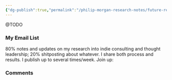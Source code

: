 ```yaml
---
{"dg-publish":true,"permalink":"/philip-morgan-research-notes/future-research-questions/is-there-a-predictable-path-to-thought-leadership/"}
---
```


@TODO


<div class="transclusion internal-embed is-loaded"><div class="markdown-embed">

<div class="markdown-embed-title">



</div>

### My Email List

80% notes and updates on my research into indie consulting and thought leadership; 20% shitposting about whatever. I share both process and results. I publish up to several times/week. Join up:

<script async data-uid="7f3b9aa331" src="https://philip-morgan-consulting.ck.page/7f3b9aa331/index.js"></script>
</div></div>



<div class="transclusion internal-embed is-loaded"><div class="markdown-embed">

<div class="markdown-embed-title">



</div>

### Comments

&nbsp;

<script src="https://utteranc.es/client.js"
        repo="philipmorg/philip-morgan-research-notes"
        issue-term="pathname"
        label="comment"
        theme="github-light"
        crossorigin="anonymous"
        async>
</script>

&nbsp;
</div></div>
